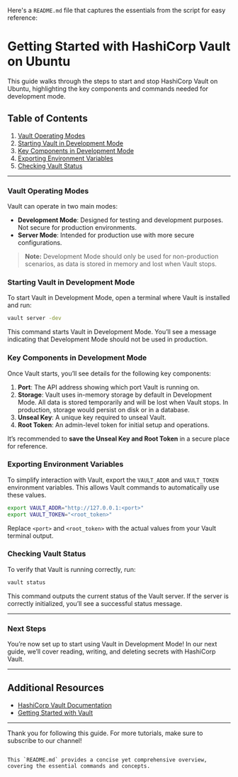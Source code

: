 Here's a `README.md` file that captures the essentials from the script for easy reference:

# Getting Started with HashiCorp Vault on Ubuntu

This guide walks through the steps to start and stop HashiCorp Vault on Ubuntu, highlighting the key components and commands needed for development mode. 

## Table of Contents
1. [Vault Operating Modes](#vault-operating-modes)
2. [Starting Vault in Development Mode](#starting-vault-in-development-mode)
3. [Key Components in Development Mode](#key-components-in-development-mode)
4. [Exporting Environment Variables](#exporting-environment-variables)
5. [Checking Vault Status](#checking-vault-status)

---

### Vault Operating Modes

Vault can operate in two main modes:

- **Development Mode**: Designed for testing and development purposes. Not secure for production environments.
- **Server Mode**: Intended for production use with more secure configurations.

> **Note:** Development Mode should only be used for non-production scenarios, as data is stored in memory and lost when Vault stops.

### Starting Vault in Development Mode

To start Vault in Development Mode, open a terminal where Vault is installed and run:

```bash
vault server -dev
```


This command starts Vault in Development Mode. You’ll see a message indicating that Development Mode should not be used in production.

### Key Components in Development Mode

Once Vault starts, you’ll see details for the following key components:

1. **Port**: The API address showing which port Vault is running on.
2. **Storage**: Vault uses in-memory storage by default in Development Mode. All data is stored temporarily and will be lost when Vault stops. In production, storage would persist on disk or in a database.
3. **Unseal Key**: A unique key required to unseal Vault.
4. **Root Token**: An admin-level token for initial setup and operations.

It’s recommended to **save the Unseal Key and Root Token** in a secure place for reference.

### Exporting Environment Variables

To simplify interaction with Vault, export the `VAULT_ADDR` and `VAULT_TOKEN` environment variables. This allows Vault commands to automatically use these values.

```bash
export VAULT_ADDR="http://127.0.0.1:<port>"
export VAULT_TOKEN="<root_token>"
```

Replace `<port>` and `<root_token>` with the actual values from your Vault terminal output.

### Checking Vault Status

To verify that Vault is running correctly, run:

```bash
vault status
```

This command outputs the current status of the Vault server. If the server is correctly initialized, you’ll see a successful status message.

---

### Next Steps

You’re now set up to start using Vault in Development Mode! In our next guide, we’ll cover reading, writing, and deleting secrets with HashiCorp Vault.

---

## Additional Resources

- [HashiCorp Vault Documentation](https://www.vaultproject.io/docs)
- [Getting Started with Vault](https://learn.hashicorp.com/collections/vault/getting-started)

---

Thank you for following this guide. For more tutorials, make sure to subscribe to our channel!
```

This `README.md` provides a concise yet comprehensive overview, covering the essential commands and concepts.
